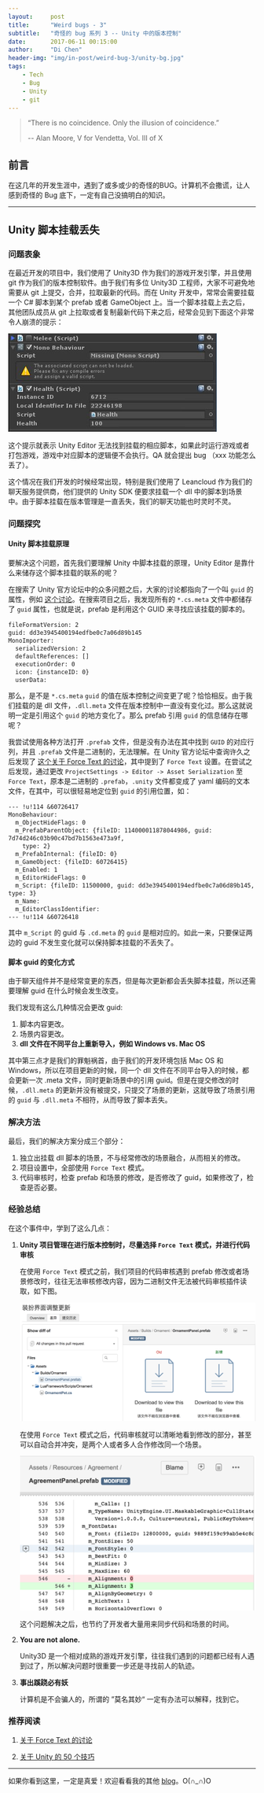 ```yaml
---
layout:     post
title:      "Weird bugs - 3"
subtitle:   "奇怪的 bug 系列 3 -- Unity 中的版本控制"
date:       2017-06-11 00:15:00
author:     "Di Chen"
header-img: "img/in-post/weird-bug-3/unity-bg.jpg"
tags:
    - Tech
    - Bug
    - Unity 
    - git
---
```


> “There is no coincidence. Only the illusion of coincidence.”
>
> -- Alan Moore, V for Vendetta, Vol. III of X

## 前言

在这几年的开发生涯中，遇到了或多或少的奇怪的BUG。计算机不会撒谎，让人感到奇怪的 Bug 底下，一定有自己没搞明白的知识。

---

## Unity 脚本挂载丢失

### 问题表象

在最近开发的项目中，我们使用了 Unity3D 作为我们的游戏开发引擎，并且使用 git 作为我们的版本控制软件。由于我们有多位 Unity3D 工程师，大家不可避免地需要从 git 上提交，合并，拉取最新的代码。而在 Unity 开发中，常常会需要挂载一个 C# 脚本到某个 prefab 或者 GameObject 上。当一个脚本挂载上去之后，其他团队成员从 git 上拉取或者复制最新代码下来之后，经常会见到下面这个非常令人崩溃的提示：

[![Missing Mono Script](/img/in-post/weird-bug-3/missing-mono-1.jpg)](/img/in-post/weird-bug-3/missing-mono-1.jpg)

这个提示就表示 Unity Editor 无法找到挂载的相应脚本，如果此时运行游戏或者打包游戏，游戏中对应脚本的逻辑便不会执行。QA 就会提出 bug （xxx 功能怎么丢了）。

这个情况在我们开发的时候经常出现，特别是我们使用了 Leancloud 作为我们的聊天服务提供商，他们提供的 Unity SDK 便要求挂载一个 dll 中的脚本到场景中。由于脚本挂载在版本管理是一直丢失，我们的聊天功能也时灵时不灵。

### 问题探究

#### Unity 脚本挂载原理

要解决这个问题，首先我们要理解 Unity 中脚本挂载的原理，Unity Editor 是靠什么来储存这个脚本挂载的联系的呢？

在搜索了 Unity 官方论坛中的众多问题之后，大家的讨论都指向了一个叫 `guid` 的属性，例如 [这个讨论](https://forum.unity3d.com/threads/missing-mono-script.455228/)。在搜索项目之后，我发现所有的 `*.cs.meta` 文件中都储存了 `guid` 属性，也就是说，prefab 是利用这个 GUID 来寻找应该挂载的脚本的。

```
fileFormatVersion: 2
guid: dd3e3945400194edfbe0c7a06d89b145
MonoImporter:
  serializedVersion: 2
  defaultReferences: []
  executionOrder: 0
  icon: {instanceID: 0}
  userData: 
```

那么，是不是 `*.cs.meta` `guid` 的值在版本控制之间变更了呢？恰恰相反。由于我们挂载的是 dll 文件，`.dll.meta` 文件在版本控制中一直没有变化过。那么这就说明一定是引用这个 `guid` 的地方变化了。那么 prefab 引用 `guid` 的信息储存在哪呢？

我尝试使用各种方法打开 `.prefab` 文件，但是没有办法在其中找到 `GUID` 的对应行列，并且 `.prefab` 文件是二进制的，无法理解。在 Unity 官方论坛中查询许久之后发现了 [这个关于 Force Text 的讨论](http://answers.unity3d.com/questions/222281/asset-serialization-mixed-vs-force-text.html)，其中提到了 `Force Text` 设置。在尝试之后发现，通过更改 `ProjectSettings -> Editor -> Asset Serialization` 至 `Force Text`，原本是二进制的 `.prefab`，`.unity` 文件都变成了 yaml 编码的文本文件，在其中，可以很轻易地定位到 `guid` 的引用位置，如：

```
--- !u!114 &60726417
MonoBehaviour:
  m_ObjectHideFlags: 0
  m_PrefabParentObject: {fileID: 114000011878044986, guid: 7d74d246c03b90c47bd7b1563e473a9f,
    type: 2}
  m_PrefabInternal: {fileID: 0}
  m_GameObject: {fileID: 60726415}
  m_Enabled: 1
  m_EditorHideFlags: 0
  m_Script: {fileID: 11500000, guid: dd3e3945400194edfbe0c7a06d89b145, type: 3}
  m_Name: 
  m_EditorClassIdentifier: 
--- !u!114 &60726418
```

其中 `m_Script` 的 guid 与 `.cd.meta` 的 `guid` 是相对应的。如此一来，只要保证两边的 guid 不发生变化就可以保持脚本挂载的不丢失了。

#### 脚本 guid 的变化方式

由于聊天组件并不是经常变更的东西，但是每次更新都会丢失脚本挂载，所以还需要理解 guid 在什么时候会发生改变。

我们发现有这么几种情况会更改 guid:
1. 脚本内容更改。
2. 场景内容更改。
3. **dll 文件在不同平台上重新导入，例如 Windows vs. Mac OS**

其中第三点才是我们的罪魁祸首，由于我们的开发环境包括 Mac OS 和 Windows，所以在项目更新的时候，同一个 dll 文件在不同平台导入的时候，都会更新一次 .meta 文件，同时更新场景中的引用 guid。但是在提交修改的时候，`.dll.meta` 的更新并没有被提交，只提交了场景的更新，这就导致了场景引用的 `guid` 与 `.dll.meta` 不相符，从而导致了脚本丢失。

### 解决方法

最后，我们的解决方案分成三个部分：

1. 独立出挂载 dll 脚本的场景，不与经常修改的场景融合，从而相关的修改。
2. 项目设置中，全部使用 `Force Text` 模式。
3. 代码审核时，检查 prefab 和场景的修改，是否修改了 guid，如果修改了，检查是否必要。

### 经验总结

在这个事件中，学到了这么几点：

1. **Unity 项目管理在进行版本控制时，尽量选择 `Force Text` 模式，并进行代码审核**

    在使用 `Force Text` 模式之前，我们项目的代码审核遇到 prefab 修改或者场景修改时，往往无法审核修改内容，因为二进制文件无法被代码审核插件读取，如下图。

    [![Git Diff 1](/img/in-post/weird-bug-3/diff-1.png)](/img/in-post/weird-bug-3/diff-1.png)

    在使用 `Force Text` 模式之后，代码审核就可以清晰地看到修改的部分，甚至可以自动合并冲突，是两个人或者多人合作修改同一个场景。

	[![Git Diff 2](/img/in-post/weird-bug-3/diff-2.png)](/img/in-post/weird-bug-3/diff-2.png)

    这个问题解决之后，也节约了开发者大量用来同步代码和场景的时间。

2. **You are not alone.**

    Unity3D 是一个相对成熟的游戏开发引擎，往往我们遇到的问题都已经有人遇到过了，所以解决问题时很重要一步还是寻找前人的轨迹。

3. **事出蹊跷必有妖**

    计算机是不会骗人的，所谓的 ”莫名其妙“ 一定有办法可以解释，找到它。

### 推荐阅读

1. [关于 Force Text 的讨论](http://answers.unity3d.com/questions/222281/asset-serialization-mixed-vs-force-text.html)

2. [关于 Unity 的 50 个技巧](http://devmag.org.za/2012/07/12/50-tips-for-working-with-unity-best-practices/)

---

如果你看到这里，一定是真爱！欢迎看看我的其他 [blog](http://chendi.me/)。O(∩_∩)O

